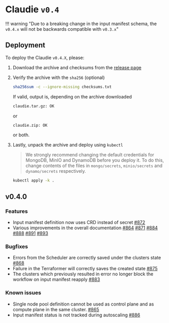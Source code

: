 # Claudie `v0.4`

!!! warning "Due to a breaking change in the input manifest schema, the `v0.4.x` will not be backwards compatible with `v0.3.x`"

## Deployment

To deploy the Claudie `v0.4.X`, please:

1. Download the archive and checksums from the [release page](https://github.com/berops/claudie/releases)

2. Verify the archive with the `sha256` (optional)

    ```sh
    sha256sum -c --ignore-missing checksums.txt
    ```

    If valid, output is, depending on the archive downloaded

    ```sh
    claudie.tar.gz: OK
    ```

    or

    ```sh
    claudie.zip: OK
    ```

    or both.

3. Lastly, unpack the archive and deploy using `kubectl`

    > We strongly recommend changing the default credentials for MongoDB, MinIO and DynamoDB before you deploy it. To do this, change contents of the files in `mongo/secrets`, `minio/secrets` and `dynamo/secrets` respectively.

    ```sh
    kubectl apply -k .
    ```

## v0.4.0

### Features

- Input manifest definition now uses CRD instead of secret [#872](https://github.com/berops/claudie/pull/872)
- Various improvements in the overall documentation [#864](https://github.com/berops/claudie/pull/864) [#871](https://github.com/berops/claudie/pull/871) [#884](https://github.com/berops/claudie/pull/884) [#888](https://github.com/berops/claudie/pull/888)  [#891](https://github.com/berops/claudie/pull/891) [#893](https://github.com/berops/claudie/pull/893)

### Bugfixes

- Errors from the Scheduler are correctly saved under the clusters state [#868](https://github.com/berops/claudie/pull/868)
- Failure in the Terraformer will correctly saves the created state [#875](https://github.com/berops/claudie/pull/875)
- The clusters which previously resulted in error no longer block the workflow on input manifest reapply [#883](https://github.com/berops/claudie/pull/883)

### Known issues

- Single node pool definition cannot be used as control plane and as compute plane in the same cluster. [#865](https://github.com/berops/claudie/issues/865)
- Input manifest status is not tracked during autoscaling [#886](https://github.com/berops/claudie/issues/886)
